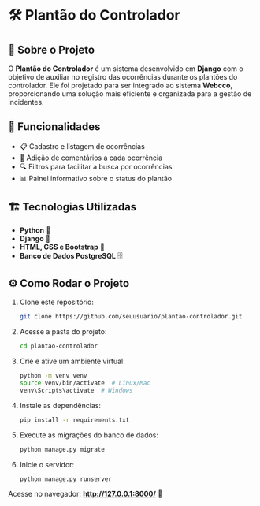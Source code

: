 # 🛠️ Plantão do Controlador

## 📌 Sobre o Projeto

O **Plantão do Controlador** é um sistema desenvolvido em **Django** com o objetivo de auxiliar no registro das ocorrências durante os plantões do controlador. Ele foi projetado para ser integrado ao sistema **Webcco**, proporcionando uma solução mais eficiente e organizada para a gestão de incidentes.

## 🚀 Funcionalidades

- 📋 Cadastro e listagem de ocorrências
- 📝 Adição de comentários a cada ocorrência
- 🔍 Filtros para facilitar a busca por ocorrências
- 📊 Painel informativo sobre o status do plantão

## 🏗️ Tecnologias Utilizadas

- **Python** 🐍
- **Django** 🎯
- **HTML, CSS e Bootstrap** 🎨
- **Banco de Dados PostgreSQL** 🗄️

## ⚙️ Como Rodar o Projeto

1. Clone este repositório:
   ```sh
   git clone https://github.com/seuusuario/plantao-controlador.git
   ```
2. Acesse a pasta do projeto:
   ```sh
   cd plantao-controlador
   ```
3. Crie e ative um ambiente virtual:
   ```sh
   python -m venv venv
   source venv/bin/activate  # Linux/Mac
   venv\Scripts\activate  # Windows
   ```
4. Instale as dependências:
   ```sh
   pip install -r requirements.txt
   ```
5. Execute as migrações do banco de dados:
   ```sh
   python manage.py migrate
   ```
6. Inicie o servidor:
   ```sh
   python manage.py runserver
   ```

Acesse no navegador: **http://127.0.0.1:8000/** 🚀
